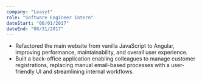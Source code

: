 ```yaml
---
company: "Leasyt"
role: "Software Engineer Intern"
dateStart: "06/01/2017"
dateEnd: "08/31/2017"
---
```


- Refactored the main website from vanilla JavaScript to Angular, improving performance, maintainability, and overall user experience.
- Built a back-office application enabling colleagues to manage customer registrations, replacing manual email-based processes with a user-friendly UI and streamlining internal workflows.
